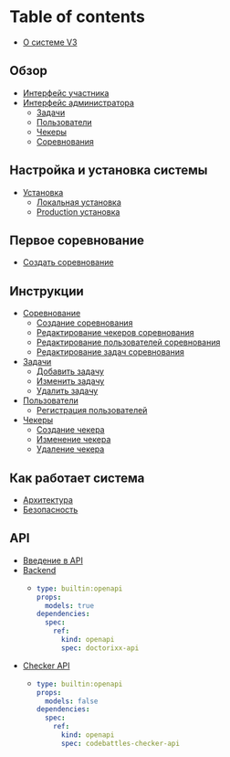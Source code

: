 # Table of contents

* [О системе V3](README.md)

## Обзор

* [Интерфейс участника](obzor/interfeis-uchastnika.md)
* [Интерфейс администратора](obzor/interfeis-administratora/README.md)
  * [Задачи](obzor/interfeis-administratora/zadachi.md)
  * [Пользователи](obzor/interfeis-administratora/polzovateli.md)
  * [Чекеры](obzor/interfeis-administratora/chekery.md)
  * [Соревнования](obzor/interfeis-administratora/sorevnovaniya.md)

## Настройка и установка системы

* [Установка](nastroika-i-ustanovka-sistemy/ustanovka/README.md)
  * [Локальная установка](nastroika-i-ustanovka-sistemy/ustanovka/lokalnaya-ustanovka.md)
  * [Production установка](nastroika-i-ustanovka-sistemy/ustanovka/production-ustanovka.md)

## Первое соревнование

* [Создать соревнование](pervoe-sorevnovanie/sozdat-sorevnovanie.md)

## Инструкции

* [Соревнование](instrukcii/sorevnovanie/README.md)
  * [Создание соревнования](instrukcii/sorevnovanie/sozdanie-sorevnovaniya.md)
  * [Редактирование чекеров соревнования](instrukcii/sorevnovanie/redaktirovanie-chekerov-sorevnovaniya.md)
  * [Редактирование пользователей соревнования](instrukcii/sorevnovanie/redaktirovanie-polzovatelei-sorevnovaniya.md)
  * [Редактирование задач соревнования](instrukcii/sorevnovanie/redaktirovanie-zadach-sorevnovaniya.md)
* [Задачи](instrukcii/zadachi/README.md)
  * [Добавить задачу](instrukcii/zadachi/dobavit-zadachu.md)
  * [Изменить задачу](instrukcii/zadachi/izmenit-zadachu.md)
  * [Удалить задачу](instrukcii/zadachi/udalit-zadachu.md)
* [Пользователи](instrukcii/polzovateli/README.md)
  * [Регистрация пользователей](instrukcii/polzovateli/registraciya-polzovatelei.md)
* [Чекеры](instrukcii/chekery/README.md)
  * [Создание чекера](instrukcii/chekery/sozdanie-chekera.md)
  * [Изменение чекера](instrukcii/chekery/izmenenie-chekera.md)
  * [Удаление чекера](instrukcii/chekery/udalenie-chekera.md)

## Как работает система

* [Архитектура](kak-rabotaet-sistema/arkhitektura.md)
* [Безопасность](kak-rabotaet-sistema/bezopasnost.md)

## API

* [Введение в API](api/vvedenie-v-api.md)
* [Backend](api/backend/README.md)
  * ```yaml
    type: builtin:openapi
    props:
      models: true
    dependencies:
      spec:
        ref:
          kind: openapi
          spec: doctorixx-api
    ```
* [Checker API](api/checker-api/README.md)
  * ```yaml
    type: builtin:openapi
    props:
      models: false
    dependencies:
      spec:
        ref:
          kind: openapi
          spec: codebattles-checker-api
    ```
